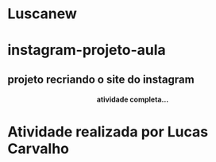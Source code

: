 # Luscanew

# instagram-projeto-aula
## projeto recriando o site do instagram

<h4 align="center"> 
	     atividade completa...
</h4>

# Atividade realizada por Lucas Carvalho
